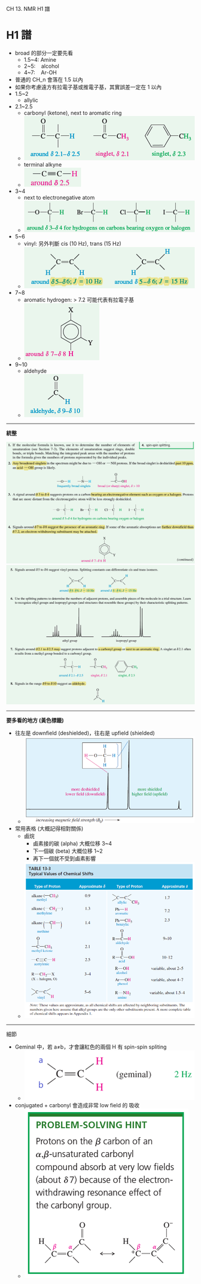 CH 13. NMR H1 譜

# H1 譜

- broad 的部分一定要先看
    - 1.5~4: Amine
    - 2~5:    alcohol
    - 4~7:    Ar-OH
- 普通的 CH_n 會落在 1.5 以內
- 如果你考慮遠方有拉電子基或推電子基，其實誤差一定在 1 以內
- 1.5~2
    - allylic
- 2.1~2.5
    - carbonyl (ketone), next to aromatic ring
    - ![](13_NMR_H1/8c6c0297b6bbfcf74dbef2e2a1b5d14b.png)
    - terminal alkyne
    - ![](13_NMR_H1/6bb49dbb400362fde90321b4ad5a2834.png)
- 3~4
    - next to electronegative atom
    - ![](13_NMR_H1/fcb26650d5c3ed3aab4eae61093a5b50.png)
- 5~6
    - vinyl: 另外判斷 cis (10 Hz), trans (15 Hz)
    - ![](13_NMR_H1/549e831bf4218ff7271124b910fb37ea.png)
- 7~8
    - aromatic hydrogen: > 7.2 可能代表有拉電子基
    - ![](13_NMR_H1/54a40ecd22f12e96a9de8f1a8b92181b.png)
- 9~10
    - aldehyde
    - ![](13_NMR_H1/5f111bc963835adc31dc259deb5bc3ad.png)

***

**統整**

![](13_NMR_H1/6befe94957f09baa582fea0081b3e591.png)
![](13_NMR_H1/e2529a8a58a482bfe74b2870bcaf2ff9.png)

***

**要多看的地方 (黃色標籤)**

- 往左是 downfield (deshielded)，往右是 upfield (shielded)
    - ![](13_NMR_H1/c5311c214a2fe7f709ee1ee10504cbf4.png)
- 常用表格 (大概記得相對關係)
    - 鹵烷
        - 鹵素接的碳 (alpha) 大概位移 3~4
        - 下一個碳 (beta) 大概位移 1~2
        - 再下一個就不受到鹵素影響
    - ![](13_NMR_H1/d627712bef57562b1a61ef6a411c42d4.png)

***

細節

- Geminal 中，若 a≠b，才會讓紅色的兩個 H 有 spin-spin spliting
    - ![](13_NMR_H1/929ee2bc24595b805dd351e4475c9791.png)
- conjugated + carbonyl 會造成非常 low field 的 吸收
    - ![](13_NMR_H1/79e197419a725d481369a2f15a9c87d9.png)